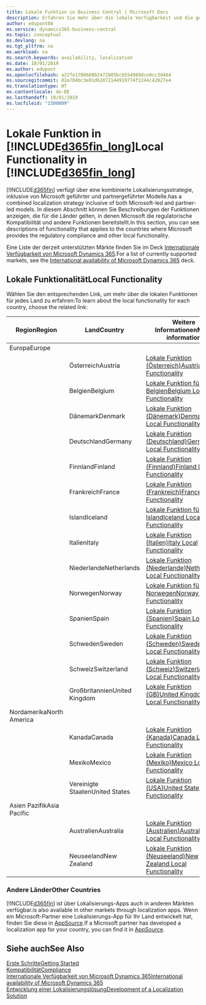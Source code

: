 ```yaml
---
title: Lokale Funktion in Business Central | Microsoft Docs
description: Erfahren Sie mehr über die lokale Verfügbarkeit und die gesetzliche Kompatibilität von Dynamics 365 Business Central.
author: edupont04
ms.service: dynamics365-business-central
ms.topic: conceptual
ms.devlang: na
ms.tgt_pltfrm: na
ms.workload: na
ms.search.keywords: availability, localization
ms.date: 10/01/2019
ms.author: edupont
ms.openlocfilehash: a22fe178668892472b05bcb554989dce0cc3d46d
ms.sourcegitcommit: 02e704bc3e01d62072144919774f1244c42827e4
ms.translationtype: HT
ms.contentlocale: de-DE
ms.lasthandoff: 10/01/2019
ms.locfileid: "2300809"
---
```

# <a name="local-functionality-in-included365fin_longincludesd365fin_long_mdmd"></a><span data-ttu-id="5cdf1-103">Lokale Funktion in [!INCLUDE[d365fin_long](includes/d365fin_long_md.md)]</span><span class="sxs-lookup"><span data-stu-id="5cdf1-103">Local Functionality in [!INCLUDE[d365fin_long](includes/d365fin_long_md.md)]</span></span>
[!INCLUDE[d365fin](includes/d365fin_md.md)] <span data-ttu-id="5cdf1-104">verfügt über eine kombinierte Lokalisierungsstrategie, inklusive von Microsoft geführter und partnergeführter Modelle.</span><span class="sxs-lookup"><span data-stu-id="5cdf1-104">has a combined localization strategy inclusive of both Microsoft-led and partner-led models.</span></span> <span data-ttu-id="5cdf1-105">In diesem Abschnitt können Sie Beschreibungen der Funktionen anzeigen, die für die Länder gelten, in denen Microsoft die regulatorische Kompatibilität und andere Funktionen bereitstellt.</span><span class="sxs-lookup"><span data-stu-id="5cdf1-105">In this section, you can see descriptions of functionality that applies to the countries where Microsoft provides the regulatory compliance and other local functionality.</span></span>  

<span data-ttu-id="5cdf1-106">Eine Liste der derzeit unterstützten Märkte finden Sie im Deck [Internationale Verfügbarkeit von Microsoft Dynamics 365](https://docs.microsoft.com/en-us/dynamics365/get-started/availability).</span><span class="sxs-lookup"><span data-stu-id="5cdf1-106">For a list of currently supported markets, see the [International availability of Microsoft Dynamics 365](https://docs.microsoft.com/en-us/dynamics365/get-started/availability) deck.</span></span>  

## <a name="local-functionality"></a><span data-ttu-id="5cdf1-107">Lokale Funktionalität</span><span class="sxs-lookup"><span data-stu-id="5cdf1-107">Local Functionality</span></span>
<span data-ttu-id="5cdf1-108">Wählen Sie den entsprechenden Link, um mehr über die lokalen Funktionen für jedes Land zu erfahren:</span><span class="sxs-lookup"><span data-stu-id="5cdf1-108">To learn about the local functionality for each country, choose the related link:</span></span>

| <span data-ttu-id="5cdf1-109">Region</span><span class="sxs-lookup"><span data-stu-id="5cdf1-109">Region</span></span> | <span data-ttu-id="5cdf1-110">Land</span><span class="sxs-lookup"><span data-stu-id="5cdf1-110">Country</span></span> | <span data-ttu-id="5cdf1-111">Weitere Informationen</span><span class="sxs-lookup"><span data-stu-id="5cdf1-111">More information</span></span> |
| --- | --- |--- |
| <span data-ttu-id="5cdf1-112">Europa</span><span class="sxs-lookup"><span data-stu-id="5cdf1-112">Europe</span></span> |  | |
|        | <span data-ttu-id="5cdf1-113">Österreich</span><span class="sxs-lookup"><span data-stu-id="5cdf1-113">Austria</span></span> | [<span data-ttu-id="5cdf1-114">Lokale Funktion (Österreich)</span><span class="sxs-lookup"><span data-stu-id="5cdf1-114">Austria Local Functionality</span></span>](localfunctionality/austria/austria-local-functionality.md) |
|        | <span data-ttu-id="5cdf1-115">Belgien</span><span class="sxs-lookup"><span data-stu-id="5cdf1-115">Belgium</span></span> |  [<span data-ttu-id="5cdf1-116">Lokale Funktion für Belgien</span><span class="sxs-lookup"><span data-stu-id="5cdf1-116">Belgium Local Functionality</span></span>](localfunctionality/belgium/belgium-local-functionality.md) |
|        | <span data-ttu-id="5cdf1-117">Dänemark</span><span class="sxs-lookup"><span data-stu-id="5cdf1-117">Denmark</span></span> | [<span data-ttu-id="5cdf1-118">Lokale Funktion (Dänemark)</span><span class="sxs-lookup"><span data-stu-id="5cdf1-118">Denmark Local Functionality</span></span>](localfunctionality/denmark/denmark-local-functionality.md) |
|        | <span data-ttu-id="5cdf1-119">Deutschland</span><span class="sxs-lookup"><span data-stu-id="5cdf1-119">Germany</span></span> | [<span data-ttu-id="5cdf1-120">Lokale Funktion (Deutschland)</span><span class="sxs-lookup"><span data-stu-id="5cdf1-120">Germany Local Functionality</span></span>](localfunctionality/germany/germany-local-functionality.md) |
|        | <span data-ttu-id="5cdf1-121">Finnland</span><span class="sxs-lookup"><span data-stu-id="5cdf1-121">Finland</span></span> | [<span data-ttu-id="5cdf1-122">Lokale Funktion (Finnland)</span><span class="sxs-lookup"><span data-stu-id="5cdf1-122">Finland Local Functionality</span></span>](localfunctionality/finland/finland-local-functionality.md) |
|        | <span data-ttu-id="5cdf1-123">Frankreich</span><span class="sxs-lookup"><span data-stu-id="5cdf1-123">France</span></span> | [<span data-ttu-id="5cdf1-124">Lokale Funktion (Frankreich)</span><span class="sxs-lookup"><span data-stu-id="5cdf1-124">France Local Functionality</span></span>](localfunctionality/france/france-local-functionality.md) |
|        | <span data-ttu-id="5cdf1-125">Island</span><span class="sxs-lookup"><span data-stu-id="5cdf1-125">Iceland</span></span> | [<span data-ttu-id="5cdf1-126">Lokale Funktion für Island</span><span class="sxs-lookup"><span data-stu-id="5cdf1-126">Iceland Local Functionality</span></span>](localfunctionality/iceland/iceland-local-functionality.md) |
|        | <span data-ttu-id="5cdf1-127">Italien</span><span class="sxs-lookup"><span data-stu-id="5cdf1-127">Italy</span></span> | [<span data-ttu-id="5cdf1-128">Lokale Funktion (Italien)</span><span class="sxs-lookup"><span data-stu-id="5cdf1-128">Italy Local Functionality</span></span>](localfunctionality/italy/italy-local-functionality.md) |
|        | <span data-ttu-id="5cdf1-129">Niederlande</span><span class="sxs-lookup"><span data-stu-id="5cdf1-129">Netherlands</span></span> | [<span data-ttu-id="5cdf1-130">Lokale Funktion (Niederlande)</span><span class="sxs-lookup"><span data-stu-id="5cdf1-130">Netherlands Local Functionality</span></span>](localfunctionality/netherlands/netherlands-local-functionality.md) |
|        | <span data-ttu-id="5cdf1-131">Norwegen</span><span class="sxs-lookup"><span data-stu-id="5cdf1-131">Norway</span></span> | [<span data-ttu-id="5cdf1-132">Lokale Funktion für Norwegen</span><span class="sxs-lookup"><span data-stu-id="5cdf1-132">Norway Local Functionality</span></span>](localfunctionality/norway/norway-local-functionality.md) |
|        | <span data-ttu-id="5cdf1-133">Spanien</span><span class="sxs-lookup"><span data-stu-id="5cdf1-133">Spain</span></span> | [<span data-ttu-id="5cdf1-134">Lokale Funktion (Spanien)</span><span class="sxs-lookup"><span data-stu-id="5cdf1-134">Spain Local Functionality</span></span>](localfunctionality/spain/spain-local-functionality.md) |
|        | <span data-ttu-id="5cdf1-135">Schweden</span><span class="sxs-lookup"><span data-stu-id="5cdf1-135">Sweden</span></span> | [<span data-ttu-id="5cdf1-136">Lokale Funktion (Schweden)</span><span class="sxs-lookup"><span data-stu-id="5cdf1-136">Sweden Local Functionality</span></span>](localfunctionality/sweden/sweden-local-functionality.md) |
|        | <span data-ttu-id="5cdf1-137">Schweiz</span><span class="sxs-lookup"><span data-stu-id="5cdf1-137">Switzerland</span></span> | [<span data-ttu-id="5cdf1-138">Lokale Funktion (Schweiz)</span><span class="sxs-lookup"><span data-stu-id="5cdf1-138">Switzerland Local Functionality</span></span>](localfunctionality/switzerland/switzerland-local-functionality.md) |
|        | <span data-ttu-id="5cdf1-139">Großbritannien</span><span class="sxs-lookup"><span data-stu-id="5cdf1-139">United Kingdom</span></span> | [<span data-ttu-id="5cdf1-140">Lokale Funktion (GB)</span><span class="sxs-lookup"><span data-stu-id="5cdf1-140">United Kingdom Local Functionality</span></span>](localfunctionality/unitedkingdom/united-kingdom-local-functionality.md) |
| <span data-ttu-id="5cdf1-141">Nordamerika</span><span class="sxs-lookup"><span data-stu-id="5cdf1-141">North America</span></span> |       |  |
|        | <span data-ttu-id="5cdf1-142">Kanada</span><span class="sxs-lookup"><span data-stu-id="5cdf1-142">Canada</span></span>|[<span data-ttu-id="5cdf1-143">Lokale Funktion (Kanada)</span><span class="sxs-lookup"><span data-stu-id="5cdf1-143">Canada Local Functionality</span></span>](localfunctionality/canada/canada-local-functionality.md) |
|        | <span data-ttu-id="5cdf1-144">Mexiko</span><span class="sxs-lookup"><span data-stu-id="5cdf1-144">Mexico</span></span> | [<span data-ttu-id="5cdf1-145">Lokale Funktion (Mexiko)</span><span class="sxs-lookup"><span data-stu-id="5cdf1-145">Mexico Local Functionality</span></span>](localfunctionality/mexico/mexico-local-functionality.md) |
|        | <span data-ttu-id="5cdf1-146">Vereinigte Staaten</span><span class="sxs-lookup"><span data-stu-id="5cdf1-146">United States</span></span>|[<span data-ttu-id="5cdf1-147">Lokale Funktion (USA)</span><span class="sxs-lookup"><span data-stu-id="5cdf1-147">United States Local Functionality</span></span>](localfunctionality/unitedstates/united-states-local-functionality.md) |
| <span data-ttu-id="5cdf1-148">Asien Pazifik</span><span class="sxs-lookup"><span data-stu-id="5cdf1-148">Asia Pacific</span></span> |       |  |
|        | <span data-ttu-id="5cdf1-149">Australien</span><span class="sxs-lookup"><span data-stu-id="5cdf1-149">Australia</span></span> | [<span data-ttu-id="5cdf1-150">Lokale Funktion (Australien)</span><span class="sxs-lookup"><span data-stu-id="5cdf1-150">Australia Local Functionality</span></span>](localfunctionality/australia/australia-local-functionality.md) |
|        | <span data-ttu-id="5cdf1-151">Neuseeland</span><span class="sxs-lookup"><span data-stu-id="5cdf1-151">New Zealand</span></span> | [<span data-ttu-id="5cdf1-152">Lokale Funktion (Neuseeland)</span><span class="sxs-lookup"><span data-stu-id="5cdf1-152">New Zealand Local Functionality</span></span>](localfunctionality/newzealand/new-zealand-local-functionality.md) |

### <a name="other-countries"></a><span data-ttu-id="5cdf1-153">Andere Länder</span><span class="sxs-lookup"><span data-stu-id="5cdf1-153">Other Countries</span></span>
[!INCLUDE[d365fin](includes/d365fin_md.md)] <span data-ttu-id="5cdf1-154">ist über Lokalisierungs-Apps auch in anderen Märkten verfügbar.</span><span class="sxs-lookup"><span data-stu-id="5cdf1-154">is also available in other markets through localization apps.</span></span> <span data-ttu-id="5cdf1-155">Wenn ein Microsoft-Partner eine Lokalisierungs-App für Ihr Land entwickelt hat, finden Sie diese in [AppSource](https://appsource.microsoft.com/en-us/product/dynamics-365-business-central/).</span><span class="sxs-lookup"><span data-stu-id="5cdf1-155">If a Microsoft partner has developed a localization app for your country, you can find it in [AppSource](https://appsource.microsoft.com/en-us/product/dynamics-365-business-central/).</span></span>

## <a name="see-also"></a><span data-ttu-id="5cdf1-156">Siehe auch</span><span class="sxs-lookup"><span data-stu-id="5cdf1-156">See Also</span></span>
[<span data-ttu-id="5cdf1-157">Erste Schritte</span><span class="sxs-lookup"><span data-stu-id="5cdf1-157">Getting Started</span></span>](product-get-started.md)  
[<span data-ttu-id="5cdf1-158">Kompatibilität</span><span class="sxs-lookup"><span data-stu-id="5cdf1-158">Compliance</span></span>](compliance/compliance-overview.md)  
[<span data-ttu-id="5cdf1-159">Internationale Verfügbarkeit von Microsoft Dynamics 365</span><span class="sxs-lookup"><span data-stu-id="5cdf1-159">International availability of Microsoft Dynamics 365</span></span>](https://docs.microsoft.com/en-us/dynamics365/get-started/availability)  
[<span data-ttu-id="5cdf1-160">Entwicklung einer Lokalisierungslösung</span><span class="sxs-lookup"><span data-stu-id="5cdf1-160">Development of a Localization Solution</span></span>](/dynamics365/business-central/dev-itpro/developer/readiness/readiness-develop-localization)  

